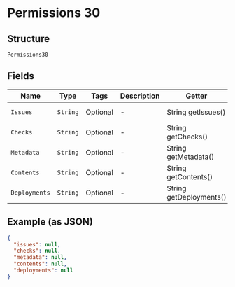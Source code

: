 
# Permissions 30

## Structure

`Permissions30`

## Fields

| Name | Type | Tags | Description | Getter | Setter |
|  --- | --- | --- | --- | --- | --- |
| `Issues` | `String` | Optional | - | String getIssues() | setIssues(String issues) |
| `Checks` | `String` | Optional | - | String getChecks() | setChecks(String checks) |
| `Metadata` | `String` | Optional | - | String getMetadata() | setMetadata(String metadata) |
| `Contents` | `String` | Optional | - | String getContents() | setContents(String contents) |
| `Deployments` | `String` | Optional | - | String getDeployments() | setDeployments(String deployments) |

## Example (as JSON)

```json
{
  "issues": null,
  "checks": null,
  "metadata": null,
  "contents": null,
  "deployments": null
}
```

